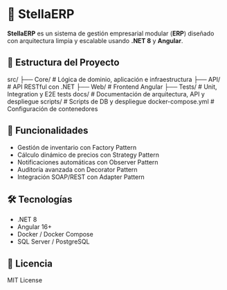 # 🌟 StellaERP

**StellaERP** es un sistema de gestión empresarial modular (**ERP**) diseñado con arquitectura limpia y escalable usando **.NET 8** y **Angular**.

## 📂 Estructura del Proyecto
src/
├── Core/ # Lógica de dominio, aplicación e infraestructura
├── API/ # API RESTful con .NET
├── Web/ # Frontend Angular
├── Tests/ # Unit, Integration y E2E tests
docs/ # Documentación de arquitectura, API y despliegue
scripts/ # Scripts de DB y despliegue
docker-compose.yml # Configuración de contenedores

## 🚀 Funcionalidades
- Gestión de inventario con Factory Pattern
- Cálculo dinámico de precios con Strategy Pattern
- Notificaciones automáticas con Observer Pattern
- Auditoría avanzada con Decorator Pattern
- Integración SOAP/REST con Adapter Pattern

## 🛠 Tecnologías
- .NET 8
- Angular 16+
- Docker / Docker Compose
- SQL Server / PostgreSQL

## 📄 Licencia
MIT License
